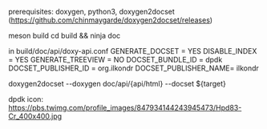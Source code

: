prerequisites: doxygen, python3, doxygen2docset (https://github.com/chinmaygarde/doxygen2docset/releases)

meson build
cd build && ninja doc

in build/doc/api/doxy-api.conf
GENERATE_DOCSET   = YES
DISABLE_INDEX     = YES
GENERATE_TREEVIEW = NO
DOCSET_BUNDLE_ID   = dpdk
DOCSET_PUBLISHER_ID = org.ilkondr
DOCSET_PUBLISHER_NAME= ilkondr

doxygen2docset --doxygen doc/api/{api/html} --docset ${target}

dpdk icon:
https://pbs.twimg.com/profile_images/847934144243945473/Hpd83-Cr_400x400.jpg
